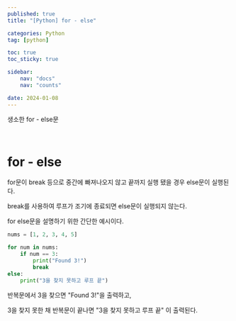 ```yaml
---
published: true
title: "[Python] for - else"

categories: Python
tag: [python]

toc: true
toc_sticky: true

sidebar:
    nav: "docs"
    nav: "counts"

date: 2024-01-08
---
```

생소한 for - else문

<br>

# for - else

for문이 break 등으로 중간에 빠져나오지 않고 끝까지 실행 됐을 경우 else문이 실행된다.

break를 사용하여 루프가 조기에 종료되면 else문이 실행되지 않는다.

for else문을 설명하기 위한 간단한 예시이다.

```python
nums = [1, 2, 3, 4, 5]

for num in nums:
    if num == 3:
        print("Found 3!")
        break
else:
    print("3을 찾지 못하고 루프 끝")
```

반복문에서 3을 찾으면 "Found 3!"을 출력하고,

3을 찾지 못한 채 반복문이 끝나면 "3을 찾지 못하고 루프 끝" 이 출력된다.

